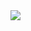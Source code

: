 <img src="https://upload.wikimedia.org/wikipedia/commons/thumb/6/69/IMDB_Logo_2016.svg/300px-IMDB_Logo_2016.svg.png">
